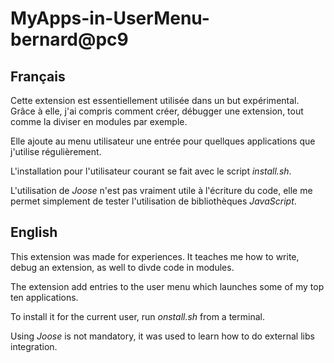 # MyApps-in-UserMenu-bernard@pc9

## Français
Cette extension est essentiellement utilisée dans un but expérimental. Grâce à elle,  j'ai compris comment créer, débugger une extension, tout comme la diviser en modules par exemple.

Elle ajoute au menu utilisateur une entrée pour quellques applications que j'utilise régulièrement.

L'installation pour l'utilisateur courant se fait avec le script _install.sh_.

L'utilisation de _Joose_ n'est pas vraiment utile à l'écriture du code, elle me permet simplement de tester l'utilisation de bibliothèques _JavaScript_.

## English
This extension was made for experiences. It teaches me how to write, debug an extension, as well to divde code in modules.

The extension add entries to the user menu which launches some of my top ten applications.

To install it for the current user, run _onstall.sh_ from a terminal.

Using _Joose_ is not mandatory, it was used to learn how to do external libs integration.

